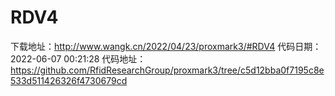 # RDV4
下载地址：http://www.wangk.cn/2022/04/23/proxmark3/#RDV4
代码日期：2022-06-07 00:21:28
代码地址：https://github.com/RfidResearchGroup/proxmark3/tree/c5d12bba0f7195c8e533d511426326f4730679cd

